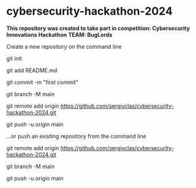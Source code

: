 # cybersecurity-hackathon-2024

**This repository was created to take part in competition: Cybersecurity Innovations Hackathon**
**TEAM: BugLords**

Create a new repository on the command line

git init

git add README.md

git commit -m "first commit"

git branch -M main

git remote add origin https://github.com/sergiyclas/cybersecurity-hackathon-2024.git

git push -u origin main

…or push an existing repository from the command line

git remote add origin https://github.com/sergiyclas/cybersecurity-hackathon-2024.git

git branch -M main

git push -u origin main
